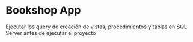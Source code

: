 # Bookshop App

Ejecutar los query de creación de vistas, procedimientos y tablas en SQL Server antes de ejecutar el proyecto
